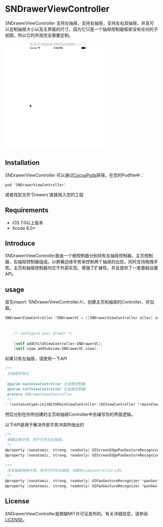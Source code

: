 # **SNDrawerViewController**

SNDrawerViewController 支持左抽屉，支持右抽屉，支持左右双抽屉。并且可以定制抽屉大小以及主界面的尺寸，因为它只是一个抽屉控制器框架没有任何的子视图，所以它的外观完全需要定制。

![](https://github.com/snlo/SNDrawerViewController/blob/master/SNDrawerViewController/Resources/DrawerExhibition.gif)

## Installation

SNDrawerViewController 可以通过[CocoaPods](https://cocoapods.org/?q=SNDrawerViewController)获得。在您的Podfile中：

```
pod 'SNDrawerViewController'
```

或者找到文件‘Drawers’直接拖入您的工程

## Requirements

- iOS 7.0以上版本
- Xcode 8.0+

## Introduce

SNDrawerViewController是由一个根控制器分别持有左抽屉控制器、主页控制器、右抽屉控制器组成。以屏幕边缘手势来控制两个抽屉的出现，同时支持拖拽手势。主页和抽屉控制器均交于外部实现，增强了扩展性。并且提供了一套基础设置API。

## usage

首先import ‘SNDrawerViewController.h’。创建主页和抽屉的Controller，并加载。

```objective-c
SNDrawerViewController *SNDrawerVC = [[SNDrawerViewController alloc] initWithMainViewController:[[MainViewController alloc] init]
                                                                                 leftViewController:[[LeftViewController alloc] init]
                                                                                rightViewController:[[RightViewController alloc] init]];
    /* configure your drawer */
    
	[self addChildViewController:SNDrawerVC];
	[self.view addSubview:SNDrawerVC.view];
```

如果只有左抽屉，请使用一下API

```objective-c
/**
 左抽屉初始化
 
 @param mainViewController 主视图控制器
 @param leftViewController 左抽屉控制器
 @return SNDrawerViewController
 */
- (instancetype)initWithMainViewController:(UIViewController *)mainViewController leftViewController:(UIViewController *)leftViewController;
```

然后分别在你所创建的主页和抽屉Controller中去编写你的界面逻辑。

以下API是用于解决外部手势冲突所抛出的

```objective-c
/**
 屏幕边缘手势，用于打开左右抽屉。
 */
@property (nonatomic, strong, readonly) UIScreenEdgePanGestureRecognizer *gestureOfOpeningLeftDrawer;
@property (nonatomic, strong, readonly) UIScreenEdgePanGestureRecognizer *gestureOfOpeningRightDrawer;

/**
 左右抽屉拖拽手势，用于打开左右抽屉，加载在viewcontroller上的。
 */
@property (nonatomic, strong, readonly) UIPanGestureRecognizer *panGestureOfOpeningLeftDrawer;
@property (nonatomic, strong, readonly) UIPanGestureRecognizer *panGestureOfOpeningRightDrawer;
```

## License

SNDrawerViewController是根据MIT许可证发布的。有关详细信息，请参阅[LICENSE](https://github.com/snlo/SNDrawerViewController/blob/master/LICENSE)。